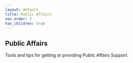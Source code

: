 ```yaml
---
layout: default
title: Public Affairs
nav_order: 3
has_children: true
---
```

## Public Affairs

Tools and tips for getting or providing Public Affairs Support.
